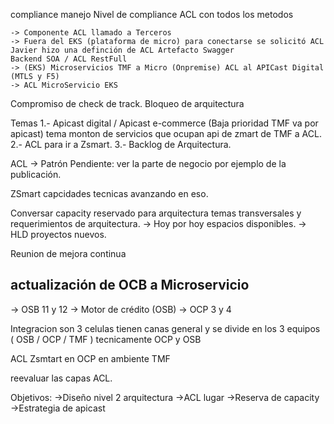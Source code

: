 compliance
manejo 
Nivel de compliance ACL con todos los metodos

    -> Componente ACL llamado a Terceros 
    -> Fuera del EKS (plataforma de micro) para conectarse se solicitó ACL
    Javier hizo una definción de ACL Artefacto Swagger
    Backend SOA / ACL RestFull
    -> (EKS) Microservicios TMF a Micro (Onpremise) ACL al APICast Digital (MTLS y F5)
    -> ACL MicroServicio EKS

Compromiso de check de track.
Bloqueo de arquitectura

Temas 
1.- Apicast digital / Apicast e-commerce (Baja prioridad TMF va por apicast) tema monton de servicios que ocupan api de zmart de TMF a ACL.
2.- ACL para ir a Zsmart.
3.- Backlog de Arquitectura.

ACL  -> Patrón 
Pendiente: ver la parte de negocio por ejemplo de la publicación.

ZSmart capcidades tecnicas avanzando en eso.

Conversar capacity reservado para arquitectura temas transversales y requerimientos de arquitectura.
-> Hoy por hoy espacios disponibles.
-> HLD proyectos nuevos.

Reunion de mejora continua

## actualización de OCB a Microservicio
-> OSB 11 y 12
-> Motor de crédito (OSB)
-> OCP 3 y 4 

Integracion son 3 celulas tienen canas general y se divide en los 3 equipos ( OSB / OCP / TMF ) tecnicamente OCP y OSB


ACL Zsmtart en OCP en ambiente TMF

reevaluar las capas ACL. 


Objetivos: 
->Diseño nivel 2 arquitectura
->ACL lugar
->Reserva de capacity
->Estrategia de apicast
